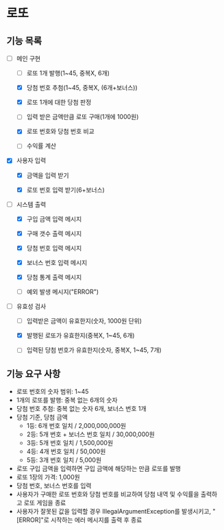 # 로또

## 기능 목록

- [ ] 메인 구현
  - [ ] 로또 1개 발행(1~45, 중복X, 6개)
  - [x] 당첨 번호 추첨(1~45, 중복X, (6개+보너스))
  - [x] 로또 1개에 대한 당첨 판정
  - [ ] 입력 받은 금액만큼 로또 구매(1개에 1000원)
  - [x] 로또 번호와 당첨 번호 비교
  - [ ] 수익률 계산


- [x] 사용자 입력
  - [x] 금액을 입력 받기
  - [x] 로또 번호 입력 받기(6+보너스)


- [ ] 시스템 출력
  - [x] 구입 금액 입력 메시지
  - [x] 구매 갯수 출력 메시지
  - [x] 당첨 번호 입력 메시지
  - [x] 보너스 번호 입력 메시지
  - [x] 당첨 통계 출력 메시지
  - [ ] 예외 발생 메시지("ERROR")


- [ ] 유효성 검사
  - [ ] 입력받은 금액이 유효한지(숫자, 1000원 단위)
  - [x] 발행된 로또가 유효한지(중복X, 1~45, 6개)
  - [ ] 입력된 당첨 번호가 유효한지(숫자, 중복X, 1~45, 7개)


## 기능 요구 사항

- 로또 번호의 숫자 범위: 1~45 
- 1개의 로또를 발행: 중복 없는 6개의 숫자 
- 당첨 번호 추첨: 중복 없는 숫자 6개, 보너스 번호 1개 
- 당첨 기준, 당첨 금액 
    - 1등: 6개 번호 일치 / 2,000,000,000원 
    - 2등: 5개 번호 + 보너스 번호 일치 / 30,000,000원 
    - 3등: 5개 번호 일치 / 1,500,000원 
    - 4등: 4개 번호 일치 / 50,000원 
    - 5등: 3개 번호 일치 / 5,000원
- 로또 구입 금액을 입력하면 구입 금액에 해당하는 만큼 로또를 발행
- 로또 1장의 가격: 1,000원
- 당첨 번호, 보너스 번호를 입력
- 사용자가 구매한 로또 번호와 당첨 번호를 비교하여 당첨 내역 및 수익률을 출력하고 로또 게임을 종료
- 사용자가 잘못된 값을 입력할 경우 IllegalArgumentException를 발생시키고, "[ERROR]"로 시작하는 에러 메시지를 출력 후 종료